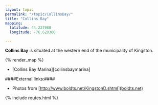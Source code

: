 ```yaml
---
layout: topic
permalink: "/topic/CollinsBay/"
title: "Collins Bay"
mapping:
  latitude: 44.227980
  longitude: -76.620360

---
```


**Collins Bay** is situated at the western end of the municipality of Kingston.

{% render_map %}

* [Collins Bay Marina][collinsbaymarina]

####External links:####

* Photos from [http://www.boldts.net/KingstonD.shtml](boldts.net)

{% include routes.html %}
